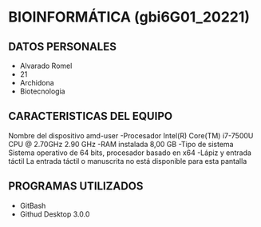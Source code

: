 # BIOINFORMÁTICA (gbi6G01_20221)
## DATOS PERSONALES
- Alvarado Romel
- 21
- Archidona
- Biotecnologia
## CARACTERISTICAS DEL EQUIPO
Nombre del dispositivo	amd-user
-Procesador	Intel(R) Core(TM) i7-7500U CPU @ 2.70GHz   2.90 GHz
-RAM instalada	8,00 GB
-Tipo de sistema	Sistema operativo de 64 bits, procesador basado en x64
-Lápiz y entrada táctil	La entrada táctil o manuscrita no está disponible para esta pantalla
## PROGRAMAS UTILIZADOS
- GitBash
- Githud Desktop 3.0.0


